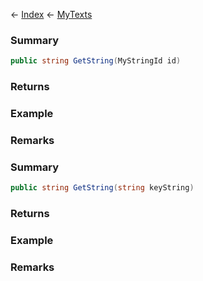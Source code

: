 ← [Index](Api-Index) ← [MyTexts](VRage.MyTexts)

### Summary

```csharp
public string GetString(MyStringId id)
```

### Returns

### Example

### Remarks

### Summary

```csharp
public string GetString(string keyString)
```

### Returns

### Example

### Remarks

